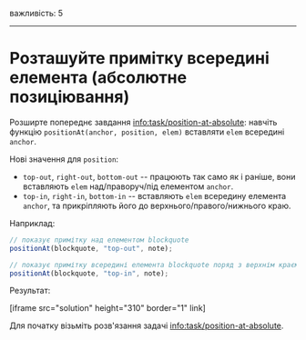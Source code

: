 важливість: 5

---

# Розташуйте примітку всередині елемента (абсолютне позиціювання)

Розширте попереднє завдання <info:task/position-at-absolute>: навчіть функцію `positionAt(anchor, position, elem)` вставляти `elem` всередині `anchor`.

Нові значення для `position`:

- `top-out`, `right-out`, `bottom-out` -- працюють так само як і раніше, вони вставляють `elem` над/праворуч/під елементом `anchor`.
- `top-in`, `right-in`, `bottom-in` -- вставляють `elem` всередину елемента `anchor`, та прикріпляють його до верхнього/правого/нижнього краю.

Наприклад:

```js
// показує примітку над елементом blockquote
positionAt(blockquote, "top-out", note);

// показує примітку всередині елемента blockquote поряд з верхнім краєм
positionAt(blockquote, "top-in", note);
```

Результат:

[iframe src="solution" height="310" border="1" link]

Для початку візьміть розв'язання задачі <info:task/position-at-absolute>.
